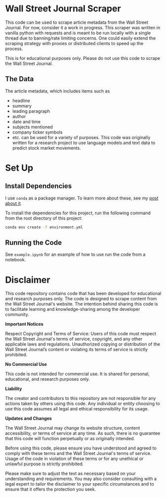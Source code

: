 # Wall Street Journal Scraper

This code can be used to scrape article metadata from the Wall Street Journal. For now, consider it a work in progress.
This scraper was written in vanilla python with requests and is meant to be run locally with a single thread due to banning/rate limiting concerns. One could easily extend the scraping strategy with proxies or distributed clients to speed up the process. 

This is for educational purposes only. Please do not use this code to scrape the Wall Street Journal.

## The Data
The article metadata, which includes items such as 
 - headline
 - summary
 - leading paragraph
 - author
 - date and time
 - subjects mentioned
 - company ticker symbols
 - etc.
can be used for a variety of purposes. This code was originally written for a research project to use language models and text data to predict stock market movements.

# Set Up

## Install Dependencies
I use `conda` as a package manager. To learn more about these, see my [post about it](https://jwalk.io/projects/how-to-run-my-code).

To install the dependencies for this project, run the following command from the root directory of this project:

```bash
conda env create -f environment.yml
```

## Running the Code

See `example.ipynb` for an example of how to use run the code from a notebook.

# Disclaimer
This code repository contains code that has been developed for educational and research purposes only. The code is designed to scrape content from the Wall Street Journal's website. The intention behind sharing this code is to facilitate learning and knowledge-sharing among the developer community.

**Important Notices**

Respect Copyright and Terms of Service: Users of this code must respect the Wall Street Journal's terms of service, copyright, and any other applicable laws and regulations. Unauthorized copying or distribution of the Wall Street Journal’s content or violating its terms of service is strictly prohibited.

**No Commercial Use**

This code is not intended for commercial use. It is shared for personal, educational, and research purposes only.

**Liability**

The creator and contributors to this repository are not responsible for any actions taken by others using this code. Any individual or entity choosing to use this code assumes all legal and ethical responsibility for its usage.

**Updates and Changes**

The Wall Street Journal may change its website structure, content accessibility, or terms of service at any time. As such, there is no guarantee that this code will function perpetually or as originally intended.

Before using this code, please ensure you have understood and agreed to comply with these terms and the Wall Street Journal's terms of service. Usage of the code in violation of these terms or for any unethical or unlawful purpose is strictly prohibited.

Please make sure to adjust the text as necessary based on your understanding and requirements. You may also consider consulting with a legal expert to tailor the disclaimer to your specific circumstances and to ensure that it offers the protection you seek.